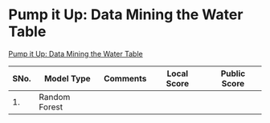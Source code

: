 # Pump it Up: Data Mining the Water Table

[Pump it Up: Data Mining the Water Table](https://www.drivendata.org/competitions/7/)


SNo. | Model Type | Comments | Local Score | Public Score
--- | --- | --- | --- | --- |
1. | Random Forest |
